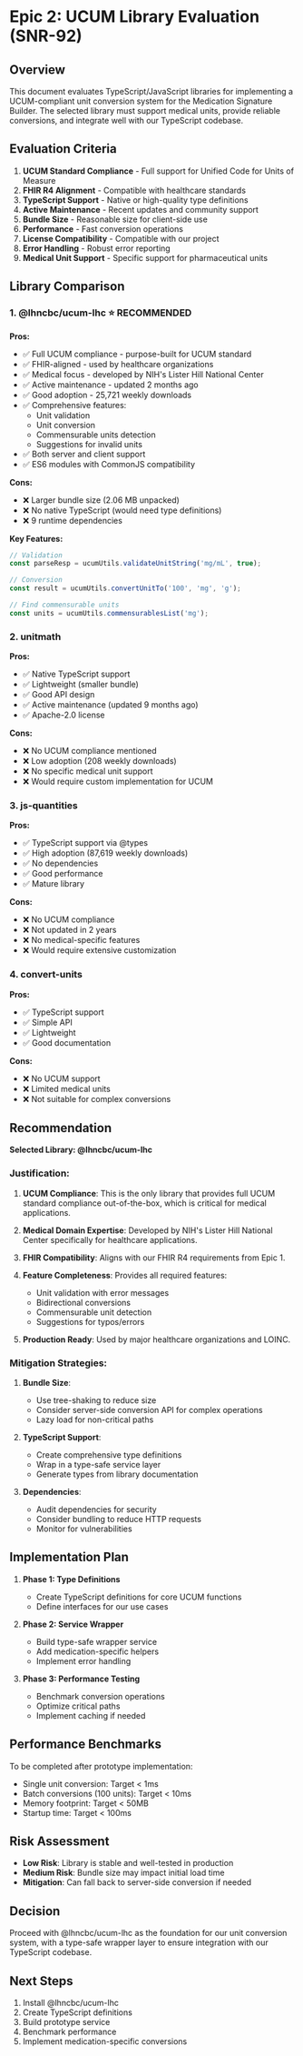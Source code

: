 # Epic 2: UCUM Library Evaluation (SNR-92)

## Overview

This document evaluates TypeScript/JavaScript libraries for implementing a UCUM-compliant unit conversion system for the Medication Signature Builder. The selected library must support medical units, provide reliable conversions, and integrate well with our TypeScript codebase.

## Evaluation Criteria

1. **UCUM Standard Compliance** - Full support for Unified Code for Units of Measure
2. **FHIR R4 Alignment** - Compatible with healthcare standards
3. **TypeScript Support** - Native or high-quality type definitions
4. **Active Maintenance** - Recent updates and community support
5. **Bundle Size** - Reasonable size for client-side use
6. **Performance** - Fast conversion operations
7. **License Compatibility** - Compatible with our project
8. **Error Handling** - Robust error reporting
9. **Medical Unit Support** - Specific support for pharmaceutical units

## Library Comparison

### 1. @lhncbc/ucum-lhc ⭐ RECOMMENDED

**Pros:**
- ✅ Full UCUM compliance - purpose-built for UCUM standard
- ✅ FHIR-aligned - used by healthcare organizations
- ✅ Medical focus - developed by NIH's Lister Hill National Center
- ✅ Active maintenance - updated 2 months ago
- ✅ Good adoption - 25,721 weekly downloads
- ✅ Comprehensive features:
  - Unit validation
  - Unit conversion
  - Commensurable units detection
  - Suggestions for invalid units
- ✅ Both server and client support
- ✅ ES6 modules with CommonJS compatibility

**Cons:**
- ❌ Larger bundle size (2.06 MB unpacked)
- ❌ No native TypeScript (would need type definitions)
- ❌ 9 runtime dependencies

**Key Features:**
```javascript
// Validation
const parseResp = ucumUtils.validateUnitString('mg/mL', true);

// Conversion
const result = ucumUtils.convertUnitTo('100', 'mg', 'g');

// Find commensurable units
const units = ucumUtils.commensurablesList('mg');
```

### 2. unitmath

**Pros:**
- ✅ Native TypeScript support
- ✅ Lightweight (smaller bundle)
- ✅ Good API design
- ✅ Active maintenance (updated 9 months ago)
- ✅ Apache-2.0 license

**Cons:**
- ❌ No UCUM compliance mentioned
- ❌ Low adoption (208 weekly downloads)
- ❌ No specific medical unit support
- ❌ Would require custom implementation for UCUM

### 3. js-quantities

**Pros:**
- ✅ TypeScript support via @types
- ✅ High adoption (87,619 weekly downloads)
- ✅ No dependencies
- ✅ Good performance
- ✅ Mature library

**Cons:**
- ❌ No UCUM compliance
- ❌ Not updated in 2 years
- ❌ No medical-specific features
- ❌ Would require extensive customization

### 4. convert-units

**Pros:**
- ✅ TypeScript support
- ✅ Simple API
- ✅ Lightweight
- ✅ Good documentation

**Cons:**
- ❌ No UCUM support
- ❌ Limited medical units
- ❌ Not suitable for complex conversions

## Recommendation

**Selected Library: @lhncbc/ucum-lhc**

### Justification:

1. **UCUM Compliance**: This is the only library that provides full UCUM standard compliance out-of-the-box, which is critical for medical applications.

2. **Medical Domain Expertise**: Developed by NIH's Lister Hill National Center specifically for healthcare applications.

3. **FHIR Compatibility**: Aligns with our FHIR R4 requirements from Epic 1.

4. **Feature Completeness**: Provides all required features:
   - Unit validation with error messages
   - Bidirectional conversions
   - Commensurable unit detection
   - Suggestions for typos/errors

5. **Production Ready**: Used by major healthcare organizations and LOINC.

### Mitigation Strategies:

1. **Bundle Size**: 
   - Use tree-shaking to reduce size
   - Consider server-side conversion API for complex operations
   - Lazy load for non-critical paths

2. **TypeScript Support**:
   - Create comprehensive type definitions
   - Wrap in a type-safe service layer
   - Generate types from library documentation

3. **Dependencies**:
   - Audit dependencies for security
   - Consider bundling to reduce HTTP requests
   - Monitor for vulnerabilities

## Implementation Plan

1. **Phase 1: Type Definitions**
   - Create TypeScript definitions for core UCUM functions
   - Define interfaces for our use cases

2. **Phase 2: Service Wrapper**
   - Build type-safe wrapper service
   - Add medication-specific helpers
   - Implement error handling

3. **Phase 3: Performance Testing**
   - Benchmark conversion operations
   - Optimize critical paths
   - Implement caching if needed

## Performance Benchmarks

To be completed after prototype implementation:
- Single unit conversion: Target < 1ms
- Batch conversions (100 units): Target < 10ms
- Memory footprint: Target < 50MB
- Startup time: Target < 100ms

## Risk Assessment

- **Low Risk**: Library is stable and well-tested in production
- **Medium Risk**: Bundle size may impact initial load time
- **Mitigation**: Can fall back to server-side conversion if needed

## Decision

Proceed with @lhncbc/ucum-lhc as the foundation for our unit conversion system, with a type-safe wrapper layer to ensure integration with our TypeScript codebase.

## Next Steps

1. Install @lhncbc/ucum-lhc
2. Create TypeScript definitions
3. Build prototype service
4. Benchmark performance
5. Implement medication-specific conversions